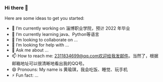 ### Hi there 👋
<!--**HuangYu-qi/HuangYu-qi** is a ✨ _special_ ✨ repository because its `README.md` (this file) appears on your GitHub profile.-->
Here are some ideas to get you started:    
- 🔭 I’m currently working on 淄博职业学院，预计 2022 年毕业
- 🌱 I’m currently learning java、Python等语言
- 👯 I’m looking to collaborate on ...
- 🤔 I’m looking for help with ...
- 💬 Ask me about ...
- 📫 How to reach me: 2311834699@qq.com欢迎给我发邮件。当然了，根据邮箱地址可以很清晰地看出我的QQ号。
- 😄 Pronouns: My name is 黄瑜琪，我会吃饭、睡觉、玩手机
- ⚡ Fun fact: ...

